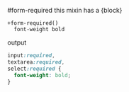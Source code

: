 #form-required
this mixin has a {block}

```
+form-required()
  font-weight bold
```

output

```css
input:required,
textarea:required,
select:required {
  font-weight: bold;
}
```